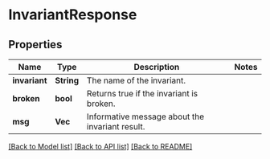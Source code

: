 # InvariantResponse

## Properties

Name | Type | Description | Notes
------------ | ------------- | ------------- | -------------
**invariant** | **String** | The name of the invariant. | 
**broken** | **bool** | Returns true if the invariant is broken. | 
**msg** | **Vec<String>** | Informative message about the invariant result. | 

[[Back to Model list]](../README.md#documentation-for-models) [[Back to API list]](../README.md#documentation-for-api-endpoints) [[Back to README]](../README.md)


